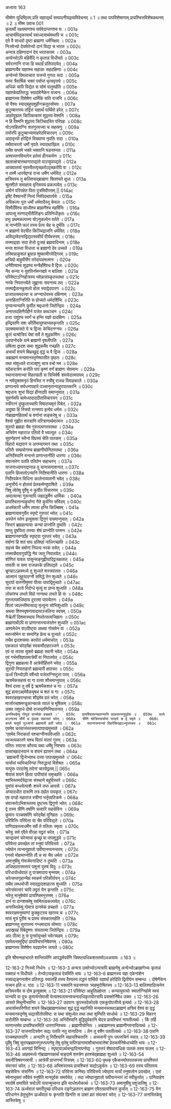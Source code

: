 अध्यायः 163

भीष्मेण युधिष्ठिरम् प्रति यज्ञाद्यर्थं सम्पादनीयद्रव्यविवेचनम् ॥ 1 ॥ तथा पापविशेषाणाम् प्रायश्चित्तविशेषकथनम् ॥ 2 ॥
भीष्म उवाच 	001  
कृतार्थी यक्ष्यमाणश्च सर्ववेदान्तगश्च यः ।	001a  
आचार्यपितृकायार्थं स्वाध्यायार्थमथापि च ॥	001c  
एते वै साधवो दृष्टा ब्राह्मणा धर्मभिक्षवः ।	002a  
निःस्वेभ्यो देयमेतेभ्यो दानं विद्या च भारत ॥	002c  
अन्यत्र दक्षिणादानं देयं भरतसत्तम ।	003a  
अन्येभ्योऽपि बहिर्वेदि न कृतान्नं विधीयते ॥	003c  
सर्वरत्नानि राजा हि यथार्हं प्रतिपादयेत् ।	004a  
ब्राह्मणायैव यज्ञाश्च सहान्नाः सहदक्षिणाः ॥	004c  
अन्येभ्यो विमलाचारा यजन्ते गुणतः सदा ।	005a  
यस्य त्रैवार्षिकं भक्तं पर्याप्तं भृत्यवृत्तये ।	005c  
अधिकं चापि विद्येत स सोमं पातुमर्हति ॥	005e  
यज्ञश्चेत्प्रतिरुद्धः स्यादंशेनैकेन यज्वनः ।	006a  
ब्राह्मणस्य विशेषेण धार्मिके सति राजनि ॥	006c  
यो वैश्यः स्याद्बहुपशुर्हीनक्रतुरसोमपः ।	007a  
कुटुम्बात्तस्य तद्वित्तं यज्ञार्थं पार्थिवो हरेत् ॥	007c  
आहरेद्द्रुह्यतः किञ्चित्कामं शूद्रस्य वेश्मनि ।	008a  
न हि वेश्मनि शूद्रस्य किञ्चिदस्ति परिग्रहः ॥	008c  
योऽनाहिताग्निः शतगुरयज्वा च सहस्रगुः ।	009a  
तयोरपि कुटुम्बाभ्यामाहरेदविचारयन् ॥	009c  
अदातृभ्यो हरेद्वित्तं विख्याप्य नृपतिः सदा ।	010a  
तथैवाचरतो धर्मो नृपतेः स्यादथाखिलः ॥	010c  
तथैव सप्तमे भक्ते भक्तानि षडनश्नतः ।	011a  
अश्वस्तनविभागेन हर्तव्यं हीनकर्मणः ॥	011c  
खलात्क्षेत्रात्तथागाराद्यतो वाऽप्युपपद्यते ।	012a  
आख्यातव्यं नृपस्यैतत्पृच्छतोऽपृच्छतोपि वा ।	012c  
न तस्मै धारयेद्दण्डं राजा धर्मेण धर्मवित् ॥	012e  
क्षत्रियस्य तु बालिश्याद्ब्राह्मणः क्लिश्यते क्षुधा ।	013a  
श्रुतशीले समाज्ञाय वृत्तिमस्य प्रकल्पयेत् ॥	013c  
अथैनं परिरक्षेत पिता पुत्रमिवौरसम् ||	014ac  
इष्टिं वैश्वानरीं नित्यं निर्वपेदब्दपर्यये ।	015a  
अविकल्पः पुरा धर्मो धर्मवादैस्तु केवलः ॥	015c  
विश्वैर्देवैश्च साध्यैश्च ब्राह्मणैश्च महर्षिभिः ।	016a  
आपत्सु मरणाद्भीतैर्लिङ्गः प्रतिनिधीकृतः ॥	016c  
प्रभुः प्रथमकल्पस्य योऽनुकल्पेन वर्तते ।	017a  
स नाप्नोति फलं तस्य प्रेत्य चेह च दुर्मतिः ॥	017c  
न ब्राह्मणो वेदयीत किञ्चिद्राजनि धर्मवित् ।	018a  
अविद्यावेदनाद्विद्यात्स्ववीर्यं वीर्यवत्तरम् ।	018c  
तस्माद्राज्ञः सदा तेजो दुःसहं ब्रह्मवादिनाम् ॥	018e  
मन्ता शास्ता विधाता च ब्राह्मणो देव उच्यते ।	019a  
तस्मिन्नाकुशलं ब्रूयान्न शुष्कामीरयेद्गिरम् ॥	019c  
क्षत्रियो बाहुवीर्येण तरेदापदमात्मनः ।	020a  
धनैर्वैश्यश्च शुद्रश्च मन्त्रैर्होमैश्च वै द्विजः ॥	020c  
नैव कन्या न युवतिर्नामन्त्रज्ञो न बालिशः ।	021a  
परिवेष्टाऽग्निहोत्रस्य भवेन्नासंस्कृतस्तथा ॥	021c  
नरके निपतन्त्येते जुह्वानाः सवनस्य तत् ।	022a  
तस्माद्वैतानकुशलो होता स्याद्वेदपारगः ॥	022c  
प्राजापत्यमदत्त्वा च अग्न्याधेयस्य दक्षिणाम् ।	023a  
अनाहिताग्निरिति स प्रोच्यते धर्मदर्शिभिः ॥	023c  
पुण्यान्यन्यानि कुर्वीत श्रद्दधानो जितेन्द्रियः ।	024a  
अनाप्तदक्षिणैर्यज्ञैर्न यजेत कथञ्चन ॥	024c  
प्रजाः पशूंश्च स्वर्गं च हन्ति यज्ञो ह्यदक्षिणः ।	025a  
इन्द्रियाणि यशः कीर्तिमायुश्चाप्यवकृन्तति ॥	025c  
उदक्यामासते ये च द्विजाः केचिदनग्नयः ।	026a  
कुलं चाश्रोत्रियं येषां सर्वे ते शूद्रकर्मिणः ॥	026c  
उदपानोदके ग्रामे ब्राह्मणो वृषलीपतिः ।	027a  
उषित्वा द्वादश समाः शूद्रकर्मैव गच्छति ॥	027c  
अभार्यां शयने बिभ्रच्छूद्रं वृद्धं च वै द्विजः ।	028a  
अब्राह्मणं मन्यमानस्तृणेष्वासीत पृष्ठतः ।	028c  
तथा संशुध्यते राजञ्शृणु चात्र वचो मम ॥	028e  
यदेकरात्रेण करोति पापं कृष्णं वर्णं ब्राह्मणः सेवमानः ।	029a  
स्थानासनाभ्यां विहरन्व्रती स त्रिभिर्वर्षैः शमयेदात्मपापम् ॥	029c  
न नर्मयुक्तमनृतं हिनस्ति न स्त्रीषु राजन्न विवाहकाले ।	030a  
प्राणात्यये सर्वधनापहारे पञ्चानृतान्याहुरपातकानि ॥	030c  
श्रद्दधानः शुभां विद्यां हीनादपि समाप्नुयात् ।	031a  
सुवर्णमपि चामेध्यादाददीताविचारयन् ॥	031c  
स्त्रीरत्नं दुष्कुलाच्चापि विषादप्यमृतं पिबेत् ।	032a  
अदूष्या हि स्त्रियो रत्नमाप इत्येव धर्मतः ॥	032c  
गोब्राह्मणहितार्थं च वर्णानां सङ्करेषु च ।	033a  
वैश्यो गृह्णीत शस्त्राणि परित्राणार्थमात्मनः ॥	033c  
सुरापो ब्रह्महा चैव गुरुतल्पगतस्तथा ।	034a  
अचिरेण महाराज पतितो वै भवत्युत ॥	034c  
सुवर्णहरणं स्तैन्यं विप्रस्वं चेति पातकम् ।	035a  
विहारो मद्यपानं च अगम्यागमनं तथा ॥	035c  
पतितैः सम्प्रयोगश्च ब्राह्मणीयोनितस्तथा ।	036a  
अनिर्देश्यानि मन्यन्ते प्राणान्तानीति धारणा ॥	036c  
संवत्सरेण पतति पतितेन सहाचरन् ।	037a  
याजनाध्यापनाद्दानान्न तु यानासनाशनात् ॥	037c  
एतानि हित्वातोऽन्यानि निर्देश्यानीति धारणा ।	038a  
निर्देश्यकेन विधिना कालेनाव्यसनी भवेत् ॥	038c  
अनुत्तीर्य न होतव्यं प्रेतकर्मण्युपाश्रिते ।	039a  
त्रिषु त्वेतेषु पूर्वेषु न कुर्वीत विचारणम् ॥	039c  
अमात्यान्वा गुरून्वापि जह्याद्धर्मेण धार्मिकः ।	040a  
प्रायश्चित्तान्यकुर्वाणा नैते कुर्वन्ति संविदम् ॥	040c  
अधर्मकारी धर्मेण तपसा हन्ति किल्बिषम् ।	041a  
ब्राह्मणायावगुर्येत स्पृष्टे गुरुतरं भवेत् ॥	041c  
अस्तेनं स्तेन इत्युक्त्वा द्विगुणं पापमाप्नुयात् ।	042a  
त्रिभागं ब्रह्महत्यायाः कन्यां प्राप्नोति दुष्यति ।	042c  
यस्तु दूषयिता तस्याः शेषं प्राप्नोति पाप्मनः ॥	042e  
ब्राह्मणानवगर्ह्येह स्पृष्ट्वा गुरुतरं भवेत् ।	043a  
वर्षाणां हि शतं पापः प्रतिष्ठां नाधिगच्छति ॥	043c  
सहस्रं चैव वर्षाणां निपत्य नरकं वसेत् ।	044a  
तस्मान्नैवावगुर्याद्धि नैव जातु निपातयेत् ॥	044c  
शोणितं यावतः पांसून्सङ्गृह्णीयाद्द्विजक्षतात् ।	045a  
तावतीः स समा राजन्नरके प्रतिपद्यते ॥	045c  
भ्रूणहाऽऽहवमध्ये तु शुध्यते शस्त्रपाततः ।	046a  
आत्मानं जुहुयादग्नौ समिद्धे तेन शुध्यते ॥	046c  
सुरापो वारुणीमुष्णां पीत्वा पापाद्विमुच्यते ॥	047ac  
तया स काये निर्दग्धे मृत्युं वा प्राप्य शुध्यति ।	048a  
लोकांश्च लभते विप्रो नान्यथा लभते हि सः ॥	048c  
गुरुतल्पमधिष्ठाय दुरात्मा पापचेतनः ।	049a  
शिलां ज्वलन्तीमासाद्य मृत्युना सोभिशुध्यति ॥	049c  
अथवा शिश्नवृषणावादायाञ्जलिना स्वयम् ।	050a  
नैर्ऋतीं दिशमास्थाय निपतेत्सत्वजिह्मगः ॥	050c  
ब्राह्मणार्थेऽपि वा प्राणान्सन्त्यजंस्तेन शुध्यति ॥	051ac  
अश्वमेधेन वाऽपीष्ट्वा अथवा गोसवेन वा ।	052a  
मरुत्सोमेन वा सम्यगिह प्रेत्य च पूज्यते ॥	052c  
तथैव द्वादशसमाः कापोतं धर्ममाचरेत् ।	053a  
एककालं चरेद्भैक्षं स्वकर्मोदाहरञ्जने ॥	053c  
एवं वा तपसा युक्तो ब्रह्महा सवनी भवेत् ।	054a  
एवं गर्भमविज्ञातमात्रेयीं वा निपातयेत् ॥	054c  
द्विगुणा ब्रह्महत्या वै आत्रेयीहिंसने भवेत् ।	055a  
सुरापी नियताहारो ब्रह्मचारी क्षपाचरः ॥	055c  
ऊर्ध्वं त्रिभ्योऽपि वर्षेभ्यो यजेताग्निष्टुता परम् ।	056a  
ऋषभैकसहस्रं वा गा दत्त्वा शौचमाप्नुयात् ॥	056c  
वैश्यं दत्त्वा तु वर्षे द्वे ऋषभैकशतं च गाः ।	057a  
शूद्रं हत्वाऽब्दमेवैकमृषभं च शतं च गाः ॥	057c  
श्ववराहखरान्हत्वा शौद्रमेव व्रतं चरेत् ।	058a  
मार्जारचाषमण्डूकान्काकं व्यालं च मूषिकम् ॥	058c  
उक्तः पशुवधे दोषो राजन्प्राणिनिपातनात् ।	059a  
`अनस्थिकेषु गोमूत्रं पानमेकं प्रचक्षते ।'	059c  
प्रायश्चित्तान्यथान्यानि प्रवक्ष्याम्यनुपूर्वशः ॥	059e  
तल्पे वाऽन्यस्य चौर्ये च पृथक् संवत्सरं चरेत् ।	060a  
त्रीणि श्रोत्रियभार्यायां परदारे च द्वे स्मृते ॥	060c  
काले चतुर्थे भुञ्जानो ब्रह्मचारी व्रती भवेत् ।	061a  
स्थानासनाभ्यां विहरेत्त्रिरह्नाऽभ्युपयन्नपः ॥	061c  
`एवमेव चरन्राजंस्तस्मात्पापात्प्रमुच्यते ।	062a  
'एवमेव निराकर्ता यश्चाग्नीनपविध्यति ॥	062c  
त्यजत्यकारणे यश्च पितरं मातरं गुरुम् ।	063a  
पतितः स्यात्स कौरव्य यथा धर्मेषु निश्चयः ॥	063c  
ग्रासाच्छादनयानं च शयनं ह्यासनं तथा ।	064a  
`ब्रह्मचारी द्विजेभ्यश्च दत्त्वा पापात्प्रमुच्यते ॥'	064c  
भार्यायां व्यभिचारिण्यां निरुद्धायां विशेषतः ।	065a  
यत्पुंसः परदारेषु तदेनां चारयेद्व्रतम् ||	065c  
श्रेयांसं शयने हित्वा पापीयांसं समृच्छति ।	066a  
श्वभिस्तमर्दयेद्राजा संस्थाने बहुविस्तरे ॥	066c  
पुमांसं बन्धयेत्पाशैः शयने तप्त आयसे ।	067a  
अप्यादधीत दारूणि तत्र दह्येत पापकृत् ॥	067c  
एष दण्डो महाराज स्त्रीणां भर्तृव्यतिक्रमे ।	068a  
संवत्सरोऽभिशस्तस्य दुष्टस्य द्विगुणो भवेत् ॥	068c  
द्वे तस्य त्रीणि वर्षाणि चत्वारि सहसेविनः ।	069a  
कुमारः पञ्चवर्षाणि चरेद्भैक्षं मुनिव्रतः ॥	069c  
परिवित्तिः परिवेत्ता या चैव परिविद्यते ।	070a  
पाणिग्राहस्त्वधर्मेण सर्वे ते पतिताः स्मृताः ॥	070c  
चरेयुः सर्व एवैते वीरहा यद्व्रतं चरेत् ।	071a  
चान्द्रायणं चरेन्मासं कृच्छ्रं वा पापशुद्धये ॥	071c  
परिवेत्ता प्रयच्छेत तां स्नुषां परिवित्तये ।	072a  
ज्येष्ठेन त्वभ्यनुज्ञातो यवीयानप्यनन्तरम् ।	072c  
एनसो मोक्षमाप्नोति तौ च सा चैव धर्मतः ॥	072e  
अमानुषीषु गोवर्जमनादिष्टं न दुष्यति ।	073a  
अधिष्ठातारमत्तारं पशूनां पुरुषं विदुः ॥	073c  
परिधायोर्ध्ववालं तु पात्रमादाय मृन्मयम् ।	074a  
चरेत्सप्तगृहान्भैक्षं स्वकर्म परिकीर्तयन् ॥	074c  
तथैव लब्धभोजी स्याद्द्वादशाहात्स शुध्यति ।	075a  
चरेत्संवत्सरं चापि तद्व्रतं येन कृन्तति ॥	075c  
भवेत्तु मानुषेष्वेवं प्रायश्चिमनुत्तमम् ।	076a  
दानं वा दानशक्तेषु सर्वमेतत्प्रकल्पयेत् ॥	076c  
अनास्तिकेषु गोमात्रं दानमेकं प्रचक्षते ।	077a  
श्ववराहमनुष्याणां कुक्कुटस्य खरस्य च ॥	077c  
मांसं मूत्रं पुरीषं च प्राश्य संस्कारमर्हति ।	078a  
ब्राह्मणस्तु सुरापस्य गन्धमादाय सोमपाः ॥	078c  
अपस्र्र्यहं पिबेदुष्णाः संयतात्मा जितेन्द्रियः ।	079a  
अपः पीत्वा तु स पुनर्वायुभक्षो भवेत्त्र्यहम् ॥	079c  
एवमेतत्समुद्दिष्टं प्रायश्चित्तनिषेवणम् ।	080a  
ब्राह्मणस्य विशेषेण यदज्ञानेन जायते ॥ 	080c  

इति श्रीमन्महाभारते शान्तिपर्वणि आपद्धर्मपर्वणि त्रिषष्ट्यधिकशततमोऽधअयायः ॥ 163 ॥

12-163-2 निःस्वो निर्धनः ॥ 12-163-3 अन्यत्र उक्तेभ्योऽन्यत्रापि ब्राह्मणेषु अन्येभ्योऽब्राह्मणेभ्यः कृतान्नं पक्वान्नं न विधीयते । तेभ्योऽप्यकृतान्नं देयमिति भावः ॥ 12-163-6 ब्राह्मणस्य यज्ञः एकेनांशेन स्त्र्याद्यङ्गनाशेन प्रतिरुद्धः स्यात्तर्हि तस्य वैश्यस्य तद्धनं पार्थिवो यज्ञार्थं हरेदिति द्वितीयेन सम्बन्धः । दोषेणैकेन यज्वन इति ध. पाठः ॥ 12-163-11 भक्तानि षडनश्नतः त्र्यहमुपोषितस्य ॥ 12-163-13 बालिश्यादित्यनेन क्षत्रियस्यैव स दोष इत्युक्तम् ॥ 12-163-21 परिवेष्टा आहुतिप्रक्षेप्ता । कन्यायुवत्योः स्मार्ताग्निहोमे स्वयं पत्न्यपि वा पुत्रः कुमार्यन्तेवासी वेत्याश्वलायनवचनादधिकृतयोरत्रापि प्रसक्तेर्निषेध उक्तः ॥ 12-163-26 आसते मिथुनीभवन्ति ॥ 12-163-27 उदपानः कूपस्तदेकोदके एककूपोपजीव्ये इत्यर्थः ॥ 12-163-28 अभार्यामपरिणीतां शयने बिभ्रद्ब्राह्मणस्तथा शूद्रं वृद्धं महानिति मन्यमानस्तथाऽब्राह्मणं क्षत्रियं वैश्यं वा वृद्धं मन्यमानस्तृणेषु यद्यासीतोपविष्टः स यथा संशुध्येत तथा तथा शृण्विति सार्धार्थः ॥ 12-163-29 विहरन् करोतीति सम्बन्धः ॥ 12-163-36 अनिर्देश्यानि बुद्धिपूर्वकानि चेदत्र प्रायश्चित्तं नास्तीत्यर्थः । किं तर्हि मरणान्तमेव प्रायश्चित्तमिति धारणानिश्चयः । ब्राह्मणीयोनितः । अब्राह्मणस्य ब्राह्मणीगमनादित्यर्थः ॥ 12-163-37 याजनादित्रयेण सद्यः पतति नतु यानादिना । तेन तु वर्षेण पततीत्यर्थः ॥ 12-163-38 एतानि पञ्चमहापापानि । अन्यानि तु निर्देश्यानि सप्रायश्चित्तानि । अव्यसनी पुनः पापरुचिर्न स्यात् ॥ 12-163-39 पूर्वेषु त्रिषु सुरापब्रह्मघ्नगुरुतल्पगेषु तेषु मृतेषु सपिण्डानामाशौचाभावात्तेषां प्रेतकर्मनिषेधाच्चेति भावः ॥ 12-163-43 अवगर्ह्य विनिन्द्य । स्पृष्ट्वाऽर्थचन्द्रादिनापनोद्य । गुरुतरं शेषादप्यधिकं पातकं तस्य फलम् ॥ 12-163-46 आहवमध्ये गोब्राह्मणरक्षार्थं सङ्ग्रामे शस्त्रेण हतश्चेद्ब्राह्महा शुध्यते ॥ 12-163-54 सवनीत्रिषवणस्रायी । आत्रेयीं प्राप्तगर्भां स्त्रियम् ॥ 12-163-60 पृथक् एकैकस्योपपातकस्य प्रायश्चित्तं संवत्सरं चरेत् ॥ 12-163-68 अभिशस्तस्य प्रायश्चित्तं सद्योऽकुर्वतः ॥ 12-163-69 तस्य पतितस्य सहसेविनः संसर्गिणः ॥ 12-163-72 परिवेत्ता कनिष्ठः परिवित्तये ज्येष्ठाय भार्यां स्नुषात्वेन प्रयच्छेत् । एतां स्वेनाभुक्तां तवैवेयं स्नुषेति मानपूर्वकं समर्पयेत् । तदा ज्येष्ठानुज्ञातो यवीयानन्तरं तां स्वीकुर्यात् । पाणिग्राहेण स्वदोषे क्षमापिते त्रयोऽपि पापान्मुच्यन्त इति सार्धश्लोकार्थः ॥ 12-163-73 अमानुषीषु पशुजातिषु ॥ 12-163-74 ऊर्ध्ववालं चमरीपुच्छं परिधाय रङ्गेऽव्रतरन् ब्राह्मण एवैतत्प्रायश्चित्तं कुर्यात् ॥ 12-163-75 येन परिधानेन हेतुभूतेन ऊर्ध्वंवालं यः कृन्तति छिनत्ति स उक्तं व्रतं संवत्सरं चरेत् ॥ 12-163-77 अनास्तिकेषु आस्तिकेषु ॥
